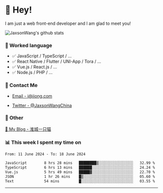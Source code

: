 # 👋 Hey!

I am just a web front-end developer and I am glad to meet you!

![JaxsonWang's github stats](https://github-readme-stats.vercel.app/api?username=JaxsonWang&&show_icons=true&&title_color=1abc9c&&icon_color=1abc9c)


### 📝 Worked language

- ✅ JavaScript / TypeScript / ...
- ✅ React Native / Flutter / UNI-App / Tora / ...
- ✅ Vue.js / React.js / ...
- ✅ Node.js / PHP / ...

### 📮 Contact Me

- [Email - i@iiong.com](mailto:i@iiong.com)

- [Twitter - @JaxsonWangChina](https://twitter.com/JaxsonWangChina)

### 🤪 Other

[📌 My Blog - 淮城一只猫](https://iiong.com)

### 📊 This week I spent my time on

<!--START_SECTION:waka-->

```txt
From: 11 June 2024 - To: 18 June 2024

JavaScript        8 hrs 28 mins   ████████▒░░░░░░░░░░░░░░░░   32.99 %
TypeScript        6 hrs 13 mins   ██████░░░░░░░░░░░░░░░░░░░   24.24 %
Vue.js            5 hrs 49 mins   █████▓░░░░░░░░░░░░░░░░░░░   22.70 %
JSON              1 hr 26 mins    █▒░░░░░░░░░░░░░░░░░░░░░░░   05.60 %
Text              54 mins         █░░░░░░░░░░░░░░░░░░░░░░░░   03.55 %
```

<!--END_SECTION:waka-->

---
